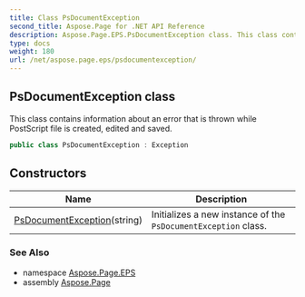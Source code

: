 ```yaml
---
title: Class PsDocumentException
second_title: Aspose.Page for .NET API Reference
description: Aspose.Page.EPS.PsDocumentException class. This class contains information about an error that is thrown while PostScript file is created edited and saved
type: docs
weight: 180
url: /net/aspose.page.eps/psdocumentexception/
---
```

## PsDocumentException class

This class contains information about an error that is thrown while PostScript file is created, edited and saved.

```csharp
public class PsDocumentException : Exception
```

## Constructors

| Name | Description |
| --- | --- |
| [PsDocumentException](psdocumentexception/)(string) | Initializes a new instance of the `PsDocumentException` class. |

### See Also

* namespace [Aspose.Page.EPS](../../aspose.page.eps/)
* assembly [Aspose.Page](../../)


